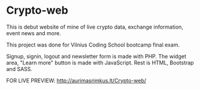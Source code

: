 # Crypto-web
This is debut website of mine of live crypto data, exchange information, event news and more. 

This project was done for Vilnius Coding School bootcamp final exam.

Signup, signin, logout and newsletter form is made with PHP. The widget area, "Learn more" button is made with JavaScript. Rest is HTML, Bootstrap and SASS.

FOR LIVE PREVIEW: http://aurimasrimkus.lt/Crypto-web/
